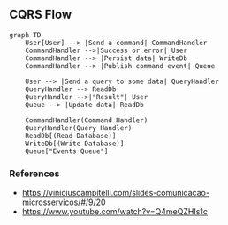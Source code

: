 ## CQRS Flow
```mermaid
graph TD
    User[User] --> |Send a command| CommandHandler
    CommandHandler -->|Success or error| User
    CommandHandler --> |Persist data| WriteDb
    CommandHandler --> |Publish command event| Queue

    User --> |Send a query to some data| QueryHandler
    QueryHandler --> ReadDb 
    QueryHandler -->|"Result"| User
    Queue --> |Update data| ReadDb
    
    CommandHandler(Command Handler)
    QueryHandler(Query Handler)
    ReadDb[(Read Database)]
    WriteDb[(Write Database)]
    Queue["Events Queue"]
```

### References
- https://viniciuscampitelli.com/slides-comunicacao-microsservicos/#/9/20
- https://www.youtube.com/watch?v=Q4meQZHIs1c
